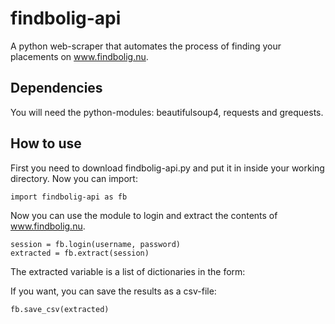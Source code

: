 # findbolig-api
A python web-scraper that automates the process of finding your placements on www.findbolig.nu. 

## Dependencies

You will need the python-modules: beautifulsoup4, requests and grequests.

## How to use

First you need to download findbolig-api.py and put it in inside your working directory. Now you can import:

    import findbolig-api as fb
  
Now you can use the module to login and extract the contents of www.findbolig.nu.

    session = fb.login(username, password)
    extracted = fb.extract(session)
    
The extracted variable is a list of dictionaries in the form:

If you want, you can save the results as a csv-file:
    
    fb.save_csv(extracted)
